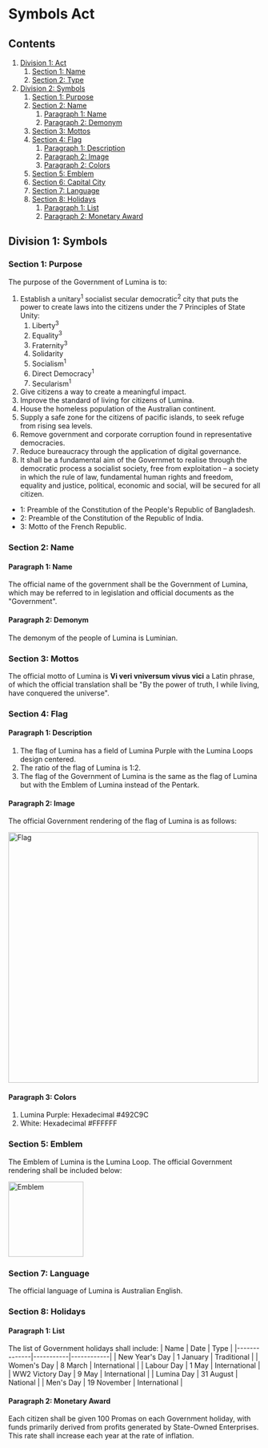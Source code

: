 # Symbols Act

## Contents

1. [Division 1: Act](https://github.com/lumina-gov/acts/blob/main/in_force/symbols.md#division-1-act)
    1. [Section 1: Name](https://github.com/lumina-gov/acts/blob/main/in_force/symbols.md#section-1-name)
    2. [Section 2: Type](https://github.com/lumina-gov/acts/blob/main/in_force/symbols.md#section-2-type)
2. [Division 2: Symbols](https://github.com/lumina-gov/acts/blob/main/in_force/symbols.md#division-2-symbols)
    1. [Section 1: Purpose](https://github.com/lumina-gov/acts/blob/main/in_force/symbols.md#section-1-purpose)
    2. [Section 2: Name](https://github.com/lumina-gov/acts/blob/main/in_force/symbols.md#section-2-name)
        1. [Paragraph 1: Name](https://github.com/lumina-gov/acts/blob/main/in_force/symbols.md#paragraph-1-name)
        2. [Paragraph 2: Demonym](https://github.com/lumina-gov/acts/blob/main/in_force/symbols.md#paragraph-2-demonym)
    3. [Section 3: Mottos](https://github.com/lumina-gov/acts/blob/main/in_force/symbols.md#section-3-mottos)
    4. [Section 4: Flag](https://github.com/lumina-gov/acts/blob/main/in_force/symbols.md#section-4-flag)
        1. [Paragraph 1: Description](https://github.com/lumina-gov/acts/blob/main/in_force/symbols.md#paragraph-1-description)
        2. [Paragraph 2: Image](https://github.com/lumina-gov/acts/blob/main/in_force/symbols.md#paragraph-2-image)
        3. [Paragraph 2: Colors](https://github.com/lumina-gov/acts/blob/main/in_force/symbols.md#paragraph-2-colors)
    5. [Section 5: Emblem](https://github.com/lumina-gov/acts/blob/main/in_force/symbols.md#section-5-state-emblem)
    6. [Section 6: Capital City](https://github.com/lumina-gov/acts/blob/main/in_force/symbols.md#section-6-capital-city)
    7. [Section 7: Language](https://github.com/lumina-gov/acts/blob/main/in_force/symbols.md#section-7-language)
    8. [Section 8: Holidays](https://github.com/lumina-gov/acts/blob/main/in_force/symbols.md#section-8-holidays)
        1. [Paragraph 1: List](https://github.com/lumina-gov/acts/blob/main/in_force/symbols.md#paragraph-1-list)
        2. [Paragraph 2: Monetary Award](https://github.com/lumina-gov/acts/blob/main/in_force/symbols.md#paragraph-2-monetary-award)


## Division 1: Symbols

### Section 1: Purpose

The purpose of the Government of Lumina is to:
1. Establish a unitary<sup>1</sup> socialist secular democratic<sup>2</sup> city that puts the power to create laws into the citizens under the 7 Principles of State Unity:
    1. Liberty<sup>3</sup>
    2. Equality<sup>3</sup>
    3. Fraternity<sup>3</sup>
    4. Solidarity
    5. Socialism<sup>1</sup>
    6. Direct Democracy<sup>1</sup>
    7. Secularism<sup>1</sup>
2. Give citizens a way to create a meaningful impact.
3. Improve the standard of living for citizens of Lumina.
4. House the homeless population of the Australian continent.
5. Supply a safe zone for the citizens of pacific islands, to seek refuge from rising sea levels.
6. Remove government and corporate corruption found in representative democracies.
7. Reduce bureaucracy through the application of digital governance.
8. It shall be a fundamental aim of the Governmet to realise through the democratic process a socialist society, free from exploitation – a society in which the rule of law, fundamental human rights and freedom, equality and justice, political, economic and social, will be secured for all citizen.

- 1: Preamble of the Constitution of the People's Republic of Bangladesh.
- 2: Preamble of the Constitution of the Republic of India.
- 3: Motto of the French Republic.

### Section 2: Name

#### Paragraph 1: Name
The official name of the government shall be the Government of Lumina, which may be referred to in legislation and official documents as the "Government".

#### Paragraph 2: Demonym
The demonym of the people of Lumina is Luminian.

### Section 3: Mottos
The official motto of Lumina is **Vi veri vniversum vivus vici** a Latin phrase, of which the official translation shall be "By the power of truth, I while living, have conquered the universe".

### Section 4: Flag

#### Paragraph 1: Description
1. The flag of Lumina has a field of Lumina Purple with the Lumina Loops design centered.
2. The ratio of the flag of Lumina is 1:2.
3. The flag of the Government of Lumina is the same as the flag of Lumina but with the Emblem of Lumina instead of the Pentark.

#### Paragraph 2: Image
The official Government rendering of the flag of Lumina is as follows:

<img src="https://user-images.githubusercontent.com/21011694/148295525-6f4c9678-817b-4d2f-9c8f-6b2e7394845c.jpeg" alt="Flag" title="Flag" width="500"/>

#### Paragraph 3: Colors
1. Lumina Purple: Hexadecimal #492C9C
2. White: Hexadecimal #FFFFFF

### Section 5: Emblem
The Emblem of Lumina is the Lumina Loop. The official Government rendering shall be included below:

<img src="https://user-images.githubusercontent.com/21011694/148295916-c46ea5ba-1488-45bc-bda4-2b70d505b4f2.png" alt="Emblem" title="Emblem" width="150"/>

### Section 7: Language
The official language of Lumina is Australian English.

### Section 8: Holidays
#### Paragraph 1: List
The list of Government holidays shall include:
| Name | Date | Type |
|--------------|-----------|------------|
| New Year's Day | 1 January | Traditional |
| Women's Day | 8 March | International |
| Labour Day | 1 May | International |
| WW2 Victory Day | 9 May | International |
| Lumina Day | 31 August | National |
| Men's Day | 19 November | International |

#### Paragraph 2: Monetary Award
Each citizen shall be given 100 Promas on each Government holiday, with funds primarily derived from profits generated by State-Owned Enterprises. This rate shall increase each year at the rate of inflation.

